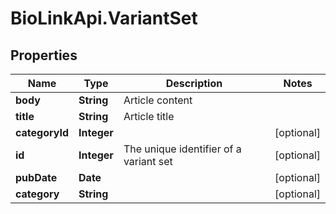 # BioLinkApi.VariantSet

## Properties
Name | Type | Description | Notes
------------ | ------------- | ------------- | -------------
**body** | **String** | Article content | 
**title** | **String** | Article title | 
**categoryId** | **Integer** |  | [optional] 
**id** | **Integer** | The unique identifier of a variant set | [optional] 
**pubDate** | **Date** |  | [optional] 
**category** | **String** |  | [optional] 


